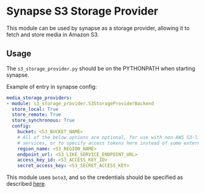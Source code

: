 Synapse S3 Storage Provider
===========================

This module can be used by synapse as a storage provider, allowing it to fetch
and store media in Amazon S3.


Usage
-----

The `s3_storage_provider.py` should be on the PYTHONPATH when starting
synapse.

Example of entry in synapse config:

```yaml
media_storage_providers:
- module: s3_storage_provider.S3StorageProviderBackend
  store_local: True
  store_remote: True
  store_synchronous: True
  config:
    bucket: <S3_BUCKET_NAME>
    # All of the below options are optional, for use with non-AWS S3-like
    # services, or to specify access tokens here instead of some external method.
    region_name: <S3_REGION_NAME>
    endpoint_url: <S3_LIKE_SERVICE_ENDPOINT_URL>
    access_key_id: <S3_ACCESS_KEY_ID>
    secret_access_key: <S3_SECRET_ACCESS_KEY>
```

This module uses `boto3`, and so the credentials should be specified as
described [here](https://boto3.readthedocs.io/en/latest/guide/configuration.html#guide-configuration).

